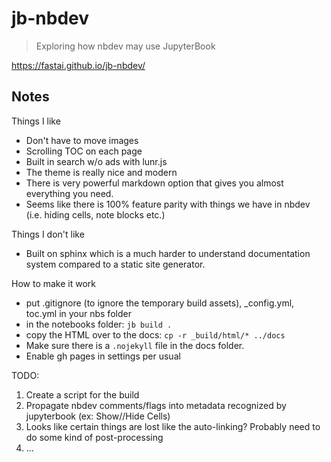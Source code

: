 # jb-nbdev

> Exploring how nbdev may use JupyterBook

https://fastai.github.io/jb-nbdev/

## Notes

Things I like
- Don't have to move images
- Scrolling TOC on each page
- Built in search w/o ads with lunr.js
- The theme is really nice and modern
- There is very powerful markdown option that gives you almost everything you need. 
- Seems like there is 100% feature parity with things we have in nbdev (i.e. hiding cells, note blocks etc.)


Things I don't like
- Built on sphinx which is a much harder to understand documentation system compared to a static site generator. 


How to make it work
- put .gitignore (to ignore the temporary build assets), _config.yml, toc.yml in your nbs folder
- in the notebooks folder: `jb build .`
- copy the HTML over to the docs: `cp -r _build/html/* ../docs`
- Make sure there is a `.nojekyll` file in the docs folder.
- Enable gh pages in settings per usual 

TODO:

1. Create a script for the build
2. Propagate nbdev comments/flags into metadata recognized by jupyterbook (ex: Show//Hide Cells)
3. Looks like certain things are lost like the auto-linking?  Probably need to do some kind of post-processing
4. ...
